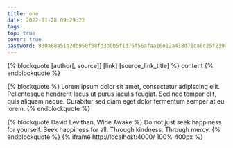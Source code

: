 ```yaml
---
title: one
date: 2022-11-28 09:29:22
tags:
top: true
cover: true
password: 930a68a51a2db950f58fd3b0b5f1d76f56afaa16e12a418d71ca6c25f2390424
---
```



{% blockquote [author[, source]] [link] [source_link_title] %}
content
{% endblockquote %}

{% blockquote %}
Lorem ipsum dolor sit amet, consectetur adipiscing elit. Pellentesque hendrerit lacus ut purus iaculis feugiat. Sed nec tempor elit, quis aliquam neque. Curabitur sed diam eget dolor fermentum semper at eu lorem.
{% endblockquote %}

{% blockquote David Levithan, Wide Awake %}
Do not just seek happiness for yourself. Seek happiness for all. Through kindness. Through mercy.
{% endblockquote %}
{% iframe http://localhost:4000/ 100% 400px %}
